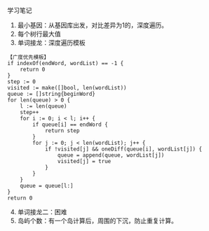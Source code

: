 学习笔记
1. 最小基因：从基因库出发，对比差异为1的，深度遍历。
2. 每个树行最大值
3. 单词接龙：深度遍历模板
````
【广度优先模板】
if indexOf(endWord, wordList) == -1 {
    return 0
}
step := 0
visited := make([]bool, len(wordList))
queue := []string{beginWord}
for len(queue) > 0 {
    l := len(queue)
    step++
    for i := 0; i < l; i++ {
        if queue[i] == endWord {
            return step
        }
        for j := 0; j < len(wordList); j++ {
            if !visited[j] && oneDiff(queue[i], wordList[j]) {
                queue = append(queue, wordList[j])
                visited[j] = true
            }
        }
    }
    queue = queue[l:]
}
return 0
````
4. 单词接龙二：困难
5. 岛屿个数：有一个岛计算后，周围的下沉，防止重复计算。
